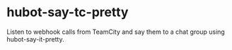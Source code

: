 # hubot-say-tc-pretty
Listen to webhook calls from TeamCity and say them to a chat group using hubot-say-it-pretty.
